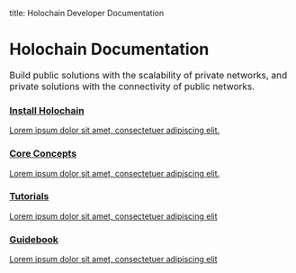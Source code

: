 title: Holochain Developer Documentation

# Holochain Documentation

<span style="font-size: 1rem;">Build public solutions with the scalability of private networks, and private solutions with the connectivity of public networks.</span>

<div class="h-tile-container">
	<div class="h-tile tile-started">
		<a href="/docs/install/">
			<h3>Install Holochain</h3>
			<p>Lorem ipsum dolor sit amet, consectetuer adipiscing elit.</p>
		</a>
	</div>
	<div class="h-tile tile-concepts">
		<a href="/docs/concepts/introduction">
			<h3>Core Concepts</h3>
			<p>Lorem ipsum dolor sit amet, consectetuer adipiscing elit.</p>
		</a>
	</div>
	<div class="h-tile tile-tutorials">
		<a href="/docs/tutorials/coreconcepts/hello_holo">
			<h3>Tutorials</h3>
			<p>Lorem ipsum dolor sit amet, consectetuer adipiscing elit</p>
		</a>
	</div>
	<div class="h-tile tile-guidebook">
		<a href="/docs/guide/welcome">
			<h3>Guidebook</h3>
			<p>Lorem ipsum dolor sit amet, consectetuer adipiscing elit</p>
		</a>
	</div>
</div> 